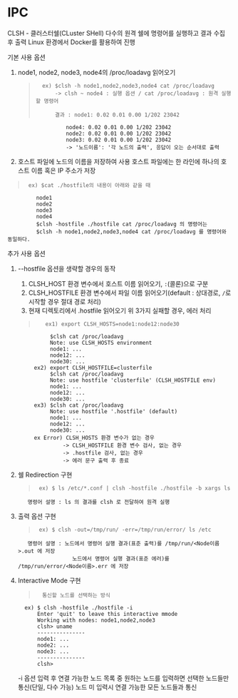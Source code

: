 # IPC

CLSH - 클러스터쉘(CLuster SHell)
다수의 원격 쉘에 명령어를 실행하고 결과 수집 후 출력
Linux 환경에서 Docker를 활용하여 진행

기본 사용 옵션
1. node1, node2, node3, node4의 /proc/loadavg 읽어오기
   >       ex) $clsh -h node1,node2,node3,node4 cat /proc/loadavg
   >           -> clsh ~ node4 : 실행 옵션 / cat /proc/loadavg : 원격 실행할 명령어
   > 
   >           결과 : node1: 0.02 0.01 0.00 1/202 23042
                      node4: 0.02 0.01 0.00 1/202 23042
                      node2: 0.02 0.01 0.00 1/202 23042
                      node3: 0.02 0.01 0.00 1/202 23042
                      -> '노드이름': '각 노드의 출력', 응답이 오는 순서대로 출력

2. 호스트 파일에 노드의 이름을 저장하여 사용
   호스트 파일에는 한 라인에 하나의 호스트 이름 혹은 IP 주소가 저장
  >      ex) $cat ./hostfile의 내용이 아래와 같을 때
             node1
             node2
             node3
             node4
             $clsh -hostfile ./hostfile cat /proc/loadavg 의 명령어는
             $clsh -h node1,node2,node3,node4 cat /proc/loadavg 를 명령어와 동일하다.

추가 사용 옵션
1. --hostfile 옵션을 생략할 경우의 동작
   1. CLSH_HOST 환경 변수에서 호스트 이름 읽어오기, `:`(콜론)으로 구분
   2. CLSH_HOSTFILE 환경 변수에서 파일 이름 읽어오기(default : 상대경로, `/`로 시작할 경우 절대 경로 처리)
   3. 현재 디렉토리에서 .hostfile 읽어오기
   위 3가지 실패할 경우, 에러 처리
   >        ex1) export CLSH_HOSTS=node1:node12:node30
                 $clsh cat /proc/loadavg
                 Note: use CLSH_HOSTS environment
                 node1: ...
                 node12: ...
                 node30: ...
            ex2) export CLSH_HOSTFILE=clusterfile
                 $clsh cat /proc/loadavg
                 Note: use hostfile 'clusterfile' (CLSH_HOSTFILE env)
                 node1: ...
                 node12: ...
                 node30: ...
            ex3) $clsh cat /proc/loadavg
                 Note: use hostfile '.hostfile' (default)
                 node1: ...
                 node12: ...
                 node30: ...
            ex Error) CLSH_HOSTS 환경 변수가 없는 경우
                     -> CLSH_HOSTFILE 환경 변수 검사, 없는 경우
                     -> .hostfile 검사, 없는 경우
                     -> 에러 문구 출력 후 종료

2. 쉘 Redirection 구현
   >      ex) $ ls /etc/*.conf | clsh -hostfile ./hostfile -b xargs ls
          명령어 설명 : ls 의 결과를 clsh 로 전달하여 원격 실행

3. 출력 옵션 구현
   >      ex) $ clsh -out=/tmp/run/ -err=/tmp/run/error/ ls /etc
          명령어 설명 : 노드에서 명령어 실행 결과(표준 출력)를 /tmp/run/<Node이름>.out 에 저장
                        노드에서 명령어 실행 결과(표준 에러)를 /tmp/run/error/<Node이름>.err 에 저장

4. Interactive Mode 구현
   
   >       통신할 노드를 선택하는 방식
         ex) $ clsh -hostfile ./hostfile -i
             Enter 'quit' to leave this interactive mmode
             Working with nodes: node1,node2,node3
             clsh> uname
             ---------------
             node1: ...
             node2: ...
             node3: ...
             ---------------
             clsh>
     
   -i 옵션 입력 후 연결 가능한 노드 목록 중 원하는 노드를 입력하면 선택한
   노드들만 통신(단일, 다수 가능)
   노드 미 입력시 연결 가능한 모든 노드들과 통신

   
   
       

   
       



